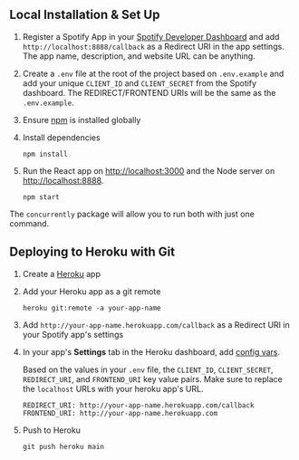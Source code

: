 ## Local Installation & Set Up

1. Register a Spotify App in your [Spotify Developer Dashboard](https://developer.spotify.com/dashboard/) and add `http://localhost:8888/callback` as a Redirect URI in the app settings. The app name, description, and website URL can be anything.

2. Create a `.env` file at the root of the project based on `.env.example` and add your unique `CLIENT_ID` and `CLIENT_SECRET` from the Spotify dashboard. The REDIRECT/FRONTEND URIs will be the same as the `.env.example`.

3. Ensure [npm](https://www.npmjs.com/) is installed globally

4. Install dependencies

    ```shell
    npm install
    ```

5. Run the React app on <http://localhost:3000> and the Node server on <http://localhost:8888>. 
    ```shell
    npm start
    ```

The `concurrently` package will allow you to run both with just one command.


## Deploying to Heroku with Git

1. Create a [Heroku](https://www.heroku.com/) app

2. Add your Heroku app as a git remote

    ```shell
    heroku git:remote -a your-app-name
    ```

3. Add `http://your-app-name.herokuapp.com/callback` as a Redirect URI in your Spotify app's settings

4. In your app's **Settings** tab in the Heroku dashboard, add [config vars](https://devcenter.heroku.com/articles/config-vars#using-the-heroku-dashboard).

   Based on the values in your `.env` file, the `CLIENT_ID`, `CLIENT_SECRET`, `REDIRECT_URI`, and `FRONTEND_URI` key value pairs. Make sure to replace the `localhost` URLs with your heroku app's URL.

   ```env
   REDIRECT_URI: http://your-app-name.herokuapp.com/callback
   FRONTEND_URI: http://your-app-name.herokuapp.com
   ```

5. Push to Heroku

    ```shell
    git push heroku main
    ```
